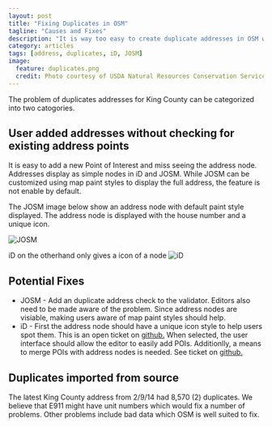 ```yaml
---
layout: post
title: "Fixing Duplicates in OSM"
tagline: "Causes and Fixes"
description: "It is way too easy to create duplicate addresses in OSM with existing editor"
category: articles
tags: [address, duplicates, iD, JOSM]
image:
  feature: duplicates.png
  credit: Photo courtesy of USDA Natural Resources Conservation Service. 
---
```


The problem of duplicates addresses for King County can be categorized into two catogories.

User added addresses without checking for existing address points
--
It is easy to add a new Point of Interest and miss seeing the address node. Addresses display as simple nodes in iD and JOSM. While JOSM can be customized using map paint styles to display the full address, the feature is not enable by default.

The JOSM image below show an address node with default paint style displayed. The address node is displayed with the house number and a unique icon. 

![JOSM]({{site_url}}/assets/josm_address.png "JOSM")

iD on the otherhand only gives a icon of a node
![iD]({{site_url}}/assets/iD_address.png "iD")

Potential Fixes
----
* JOSM - Add an duplicate address check to the validator. Editors also need to be made aware of the problem. Since address nodes are visiable, making users aware of map paint styles should help. 
* iD - First the address node should have a unique icon style to help users spot them. This is an open ticket on [github.](https://github.com/openstreetmap/iD/issues/1524) When selected, the user interface should allow the editor to easily add POIs. Additionlly, a means to merge POIs with address nodes is needed. See ticket on [github.](https://github.com/openstreetmap/iD/issues/2137)

Duplicates imported from source
--
The latest King County address from 2/9/14 had 8,570 (2) duplicates. We believe that E911 might have unit numbers which would fix a number of problems. Other problems include bad data which OSM is well suited to fix.


